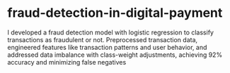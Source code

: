 # fraud-detection-in-digital-payment
I developed a fraud detection model with logistic regression to classify transactions as fraudulent or not. Preprocessed transaction data, engineered features like transaction patterns and user behavior, and addressed data imbalance with class-weight adjustments, achieving 92% accuracy and minimizing false negatives
